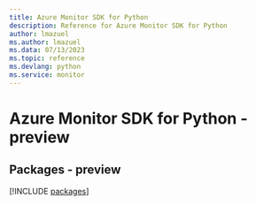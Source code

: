 ```yaml
---
title: Azure Monitor SDK for Python
description: Reference for Azure Monitor SDK for Python
author: lmazuel
ms.author: lmazuel
ms.data: 07/13/2023
ms.topic: reference
ms.devlang: python
ms.service: monitor
---
```

# Azure Monitor SDK for Python - preview
## Packages - preview
[!INCLUDE [packages](monitor-index.md)]